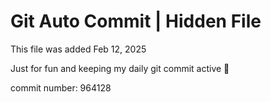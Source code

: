 # Git Auto Commit | Hidden File

This file was added Feb 12, 2025

Just for fun and keeping my daily git commit active 🤪

commit number: 964128
